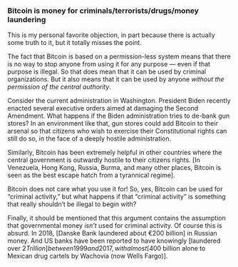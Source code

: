### Bitcoin is money for criminals/terrorists/drugs/money laundering
This is my personal favorite objection, in part because there is actually some truth to it, but it totally misses the point.

The fact that Bitcoin is based on a permission-less system means that there is no way to stop anyone from using it for any purpose — even if that purpose is illegal. So that does mean that it can be used by criminal organizations. But it also means that it can be used by anyone *without the permission of the central authority*.

Consider the current administration in Washington. President Biden recently enacted several executive orders aimed at damaging the Second Amendment. What happens if the Biden administration tries to de-bank gun stores? In an environment like that, gun stores could add Bitcoin to their arsenal so that citizens who wish to exercise their Constitutional rights can still do so, in the face of a deeply hostile administration.

Similarly, Bitcoin has been extremely helpful in other countries where the central government is outwardly hostile to their citizens rights. [In Venezuela, Hong Kong, Russia, Burma, and many other places, Bitcoin is seen as the best escape hatch from a tyrannical regime].

Bitcoin does not care what you use it for! So, yes, Bitcoin can be used for “criminal activity,” but what happens if that “criminal activity” is something that really shouldn’t be illegal to begin with?

Finally, it should be mentioned that this argument contains the assumption that governmental money *isn’t* used for criminal activity. Of course this is absurd. In 2018, [Danske Bank laundered about €200 billion] in Russian money. And US banks have been reported to have knowingly [laundered over $2 Trillion] between 1999 and 2017, with almost [$400 billion alone to Mexican drug cartels by Wachovia (now Wells Fargo)]. 
